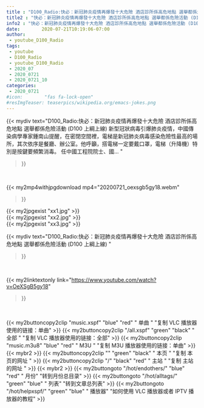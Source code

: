 ```yaml
---
title : "D100_Radio:快必：新冠肺炎疫情再爆發十大危險 酒店診所係高危地點 選舉都係危險活動 (D100 上綱上線) "
title2 : "快必：新冠肺炎疫情再爆發十大危險 酒店診所係高危地點 選舉都係危險活動 (D100 上綱上線) "
info2 : "快必：新冠肺炎疫情再爆發十大危險 酒店診所係高危地點 選舉都係危險活動 (D100 上綱上線) 新型冠狀病毒引爆肺炎疫情，中國傳染病學專家鍾南山提醒，在密閉空間裡，電梯是新冠肺炎病毒感染危險性最高的場所，其次依序是餐廳、辦公室。他呼籲，搭電梯一定要戴口罩，電梯（升降機）特別是按鍵要頻繁消毒。 任中國工程院院士、國... "
date:        2020-07-21T10:19:06-07:00
author:
 - youtube_D100_Radio
tags:
 - youtube
 - D100_Radio
 - youtube_D100_Radio
 - 2020_07
 - 2020_0721
 - 2020_0721_10
categories:
 - 2020_0721
#icon:        "fas fa-lock-open"
#resImgTeaser: teaserpics/wikipedia.org/emacs-jokes.png
---
```


{{< mydiv text="D100_Radio:快必：新冠肺炎疫情再爆發十大危險 酒店診所係高危地點 選舉都係危險活動 (D100 上綱上線) 新型冠狀病毒引爆肺炎疫情，中國傳染病學專家鍾南山提醒，在密閉空間裡，電梯是新冠肺炎病毒感染危險性最高的場所，其次依序是餐廳、辦公室。他呼籲，搭電梯一定要戴口罩，電梯（升降機）特別是按鍵要頻繁消毒。 任中國工程院院士、國... "
>}}
<br>


{{< my2mp4withjpgdownload mp4="20200721_oexsgb5gy18.webm"
>}}

{{< my2jpgexist "xx1.jpg" >}}<br>
{{< my2jpgexist "xx2.jpg" >}}<br>
{{< my2jpgexist "xx3.jpg" >}}<br>



{{< mydiv text="D100_Radio:快必：新冠肺炎疫情再爆發十大危險 酒店診所係高危地點 選舉都係危險活動 (D100 上綱上線) "
>}}
<br>

{{< my2linktextonly link="https://www.youtube.com/watch?v=OeXSgB5gy18"
>}}


<br>

{{< my2buttoncopy2clip "music.xspf"        "blue"   "red"    " 单曲 "  "复制 VLC 播放器使用的链接：单曲" >}} {{< my2buttoncopy2clip "/all.xspf"         "green"  "black"  " 全部 "  "复制 VLC 播放器使用的链接：全部" >}} {{< my2buttoncopy2clip "music.m3u8"        "blue"   "red"    " M3U  "    "复制 M3U 播放器使用的链接：单曲" >}} {{< mybr2 >}} {{< my2buttoncopy2clip ""                  "green"  "black"  " 本页 "    "复制 本页的网址 " >}} {{< my2buttoncopy2clip "/"                 "black"  "red"    " 主站 "    "复制 主站的网址 " >}} {{< mybr2 >}} {{< my2buttongoto      "/hot/endothers/"   "blue"   "red"    " 月份"   "转到月份总目录" >}} {{< my2buttongoto      "/hot/alltags/"     "green"  "blue"   " 列表"   "转到文章总列表" >}} {{< my2buttongoto      "/hot/helpxspf/"    "green"  "blue"   " 播放器" "如何使用 VLC 播放器或者 IPTV 播放器的教程" >}} 
